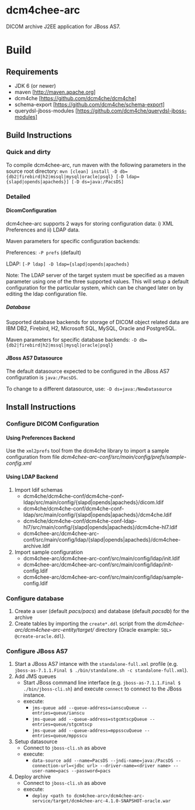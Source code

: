 dcm4chee-arc
============

DICOM archive J2EE application for JBoss AS7.

Build
=====

Requirements
------------

* JDK 6 (or newer)
* maven [http://maven.apache.org]
* dcm4che [https://github.com/dcm4che/dcm4che]
* schema-export [https://github.com/dcm4che/schema-export]
* querydsl-jboss-modules [https://github.com/dcm4che/querydsl-jboss-modules]

Build Instructions
------------------

### Quick and dirty

To compile dcm4chee-arc, run maven with the following parameters in the source root directory:
`mvn [clean] install -D db={db2|firebird|h2|mssql|mysql|oracle|psql} [-D ldap={slapd|opends|apacheds}] [-D ds=java:/PacsDS]`

### Detailed

#### DicomConfiguration

dcm4chee-arc supports 2 ways for storing configuration data: i) XML Preferences and ii) LDAP data.

Maven parameters for specific configuration backends:

Preferences: `-P prefs` (default)

LDAP: `[-P ldap] -D ldap={slapd|opends|apacheds}`

Note: The LDAP server of the target system must be specified as a maven parameter using one of the three supported values. This will setup a default configuration for the particular system, which can be changed later on by editing the ldap configuration file.

##### Database

Supported database backends for storage of DICOM object related data are IBM DB2, Firebird, H2, Microsoft SQL, MySQL, Oracle and PostgreSQL. 

Maven parameters for specific database backends: `-D db={db2|firebird|h2|mssql|mysql|oracle|psql}`

#### JBoss AS7 Datasource

The default datasource expected to be configured in the JBoss AS7 configuration is `java:/PacsDS`.

To change to a different datasource, use: `-D ds=java:/NewDatasource`

Install Instructions
--------------------

### Configure DICOM Configuration

#### Using Preferences Backend
Use the `xml2prefs` tool from the dcm4che library to import a sample configuration from file _dcm4chee-arc-conf/src/main/config/prefs/sample-config.xml_

#### Using LDAP Backend

1. Import ldif schemas
    * dcm4che/dcm4che-conf/dcm4che-conf-ldap/src/main/config/{slapd|opends|apacheds}/dicom.ldif
    * dcm4che/dcm4che-conf/dcm4che-conf-ldap/src/main/config/{slapd|opends|apacheds}/dcm4che.ldif
    * dcm4che/dcm4che-conf/dcm4che-conf-ldap-hl7/src/main/config/{slapd|opends|apacheds}/dcm4che-hl7.ldif
    * dcm4chee-arc/dcm4chee-arc-conf/src/main/config/ldap/{slapd|opends|apacheds}/dcm4chee-archive.ldif
2. Import sample configuration 
    * dcm4chee-arc/dcm4chee-arc-conf/src/main/config/ldap/init.ldif
    * dcm4chee-arc/dcm4chee-arc-conf/src/main/config/ldap/init-config.ldif
    * dcm4chee-arc/dcm4chee-arc-conf/src/main/config/ldap/sample-config.ldif

### Configure database

1. Create a user (default _pacs/pacs_) and database (default _pacsdb_) for the archive
2. Create tables by importing the `create*.ddl` script from the _dcm4chee-arc/dcm4chee-arc-entity/target/_ directory (Oracle example: `SQL> @create-oracle.ddl`).

### Configure JBoss AS7

1. Start a JBoss AS7 intance with the `standalone-full.xml` profile (e.g. `jboss-as-7.1.1.Final $ ./bin/standalone.sh -c standalone-full.xml`).
2. Add JMS queues
    * Start JBoss command line interface (e.g. `jboss-as-7.1.1.Final $ ./bin/jboss-cli.sh`) and execute `connect` to connect to the JBoss instance.
    * execute:
        * `jms-queue add --queue-address=ianscuQueue --entries=queue/ianscu`
        * `jms-queue add --queue-address=stgcmtscpQueue --entries=queue/stgcmtscp`
        * `jms-queue add --queue-address=mppsscuQueue --entries=queue/mppsscu`
3. Setup datasource
    * Connect to `jboss-cli.sh` as above
    * execute: 
        * `data-source add --name=PacsDS --jndi-name=java:/PacsDS --connection-url=<jdbc url> --driver-name=<driver name> --user-name=pacs --password=pacs`
4. Deploy archive
    * Connect to `jboss-cli.sh` as above
    * execute: 
        * `deploy <path to dcm4chee-arc>/dcm4chee-arc-service/target/dcm4chee-arc-4.1.0-SNAPSHOT-oracle.war`
